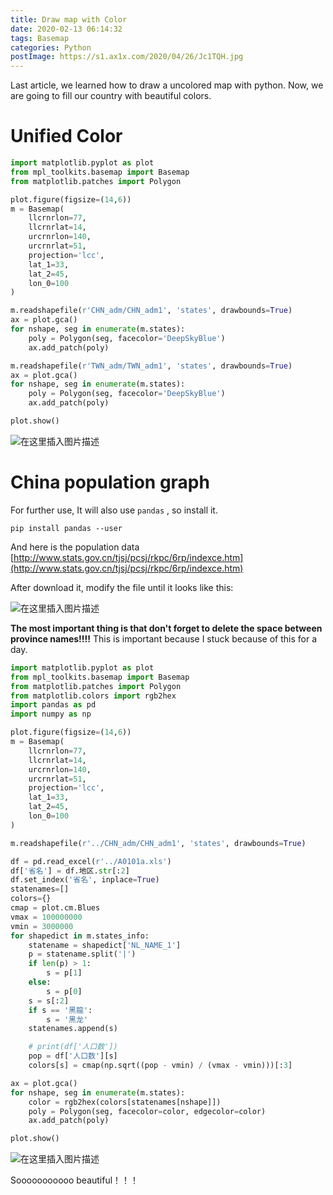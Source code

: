 ```yaml
---
title: Draw map with Color
date: 2020-02-13 06:14:32
tags: Basemap
categories: Python
postImage: https://s1.ax1x.com/2020/04/26/Jc1TQH.jpg
---
```


Last article, we learned how to draw a uncolored map with python. Now, we are going to fill our country with beautiful colors.

<!--more-->

# Unified Color

```python
import matplotlib.pyplot as plot
from mpl_toolkits.basemap import Basemap
from matplotlib.patches import Polygon

plot.figure(figsize=(14,6))
m = Basemap(
    llcrnrlon=77,
    llcrnrlat=14,
    urcrnrlon=140,
    urcrnrlat=51,
    projection='lcc', 
    lat_1=33, 
    lat_2=45, 
    lon_0=100
)

m.readshapefile(r'CHN_adm/CHN_adm1', 'states', drawbounds=True)
ax = plot.gca()
for nshape, seg in enumerate(m.states):
    poly = Polygon(seg, facecolor='DeepSkyBlue')
    ax.add_patch(poly)

m.readshapefile(r'TWN_adm/TWN_adm1', 'states', drawbounds=True)
ax = plot.gca()
for nshape, seg in enumerate(m.states):
    poly = Polygon(seg, facecolor='DeepSkyBlue')
    ax.add_patch(poly)

plot.show()
```

![在这里插入图片描述](https://imgconvert.csdnimg.cn/aHR0cHM6Ly9zMi5heDF4LmNvbS8yMDIwLzAyLzEzLzFxTzlESC5wbmc?x-oss-process=image/format,png)

# China population graph

For further use, It will also use `pandas` , so install it.

```
pip install pandas --user
```

And here is the population data [http://www.stats.gov.cn/tjsj/pcsj/rkpc/6rp/indexce.htm](http://www.stats.gov.cn/tjsj/pcsj/rkpc/6rp/indexce.htm)

After download it, modify the file until it looks like this:

![在这里插入图片描述](https://img-blog.csdnimg.cn/20200213224113630.jpg?x-oss-process=image/watermark,type_ZmFuZ3poZW5naGVpdGk,shadow_10,text_aHR0cHM6Ly9ibG9nLmNzZG4ubmV0L3lhb29fbw==,size_16,color_FFFFFF,t_70)

**The most important thing is that don't forget to delete the space between province names!!!!** This is important because I stuck because of this for a day.

```python
import matplotlib.pyplot as plot
from mpl_toolkits.basemap import Basemap
from matplotlib.patches import Polygon
from matplotlib.colors import rgb2hex
import pandas as pd
import numpy as np

plot.figure(figsize=(14,6))
m = Basemap(
    llcrnrlon=77,
    llcrnrlat=14,
    urcrnrlon=140,
    urcrnrlat=51,
    projection='lcc',
    lat_1=33,
    lat_2=45,
    lon_0=100
)

m.readshapefile(r'../CHN_adm/CHN_adm1', 'states', drawbounds=True)

df = pd.read_excel(r'../A0101a.xls')
df['省名'] = df.地区.str[:2]
df.set_index('省名', inplace=True)
statenames=[]
colors={}
cmap = plot.cm.Blues
vmax = 100000000
vmin = 3000000
for shapedict in m.states_info:
    statename = shapedict['NL_NAME_1']
    p = statename.split('|')
    if len(p) > 1:
        s = p[1]
    else:
        s = p[0]
    s = s[:2]
    if s == '黑龍':
        s = '黑龙'
    statenames.append(s)

    # print(df['人口数'])
    pop = df['人口数'][s]
    colors[s] = cmap(np.sqrt((pop - vmin) / (vmax - vmin)))[:3]

ax = plot.gca()
for nshape, seg in enumerate(m.states):
    color = rgb2hex(colors[statenames[nshape]])
    poly = Polygon(seg, facecolor=color, edgecolor=color)
    ax.add_patch(poly)

plot.show()
```

![在这里插入图片描述](https://img-blog.csdnimg.cn/20200213224347627.png?x-oss-process=image/watermark,type_ZmFuZ3poZW5naGVpdGk,shadow_10,text_aHR0cHM6Ly9ibG9nLmNzZG4ubmV0L3lhb29fbw==,size_16,color_FFFFFF,t_70)

Sooooooooooo beautiful！！！